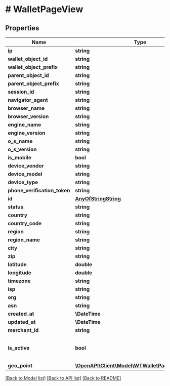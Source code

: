 # # WalletPageView

## Properties

Name | Type | Description | Notes
------------ | ------------- | ------------- | -------------
**ip** | **string** |  |
**wallet_object_id** | **string** |  |
**wallet_object_prefix** | **string** |  |
**parent_object_id** | **string** |  |
**parent_object_prefix** | **string** |  |
**session_id** | **string** |  |
**navigator_agent** | **string** |  |
**browser_name** | **string** |  |
**browser_version** | **string** |  |
**engine_name** | **string** |  |
**engine_version** | **string** |  |
**o_s_name** | **string** |  |
**o_s_version** | **string** |  |
**is_mobile** | **bool** |  |
**device_vendor** | **string** |  |
**device_model** | **string** |  |
**device_type** | **string** |  |
**phone_verification_token** | **string** |  |
**id** | [**AnyOfStringString**](AnyOfStringString.md) |  |
**status** | **string** |  |
**country** | **string** |  |
**country_code** | **string** |  |
**region** | **string** |  |
**region_name** | **string** |  |
**city** | **string** |  |
**zip** | **string** |  |
**latitude** | **double** |  |
**longitude** | **double** |  |
**timezone** | **string** |  |
**isp** | **string** |  |
**org** | **string** |  |
**asn** | **string** |  |
**created_at** | **\DateTime** |  |
**updated_at** | **\DateTime** |  |
**merchant_id** | **string** |  |
**is_active** | **bool** | Denotes if this resource is active |
**geo_point** | [**\OpenAPI\Client\Model\WTWalletPageViewGeoPoint**](WTWalletPageViewGeoPoint.md) |  |

[[Back to Model list]](../../README.md#models) [[Back to API list]](../../README.md#endpoints) [[Back to README]](../../README.md)
